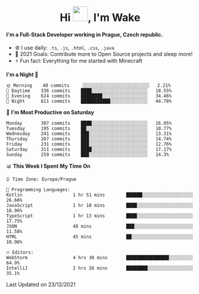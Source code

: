 <h1 align="center">Hi <img src="https://raw.githubusercontent.com/MrWakeCZ/MrWakeCZ/master/Hi.gif" width="40px" />, I'm Wake</h1>

#### I'm a Full-Stack Developer working in Prague, Czech republic.
- ⚙️ I use daily: `.ts`, `.js`, `.html`, `.css`, `.java`
- 🥅 2021 Goals: Contribute more to Open Source projects and sleep more!
- ⚡ Fun fact: Everything for me started with Minecraft

<!--START_SECTION:waka-->
**I'm a Night 🦉** 

```text
🌞 Morning    40 commits     ░░░░░░░░░░░░░░░░░░░░░░░░░   2.21% 
🌆 Daytime    336 commits    ████░░░░░░░░░░░░░░░░░░░░░   18.55% 
🌃 Evening    624 commits    ████████░░░░░░░░░░░░░░░░░   34.46% 
🌙 Night      811 commits    ███████████░░░░░░░░░░░░░░   44.78%

```
📅 **I'm Most Productive on Saturday** 

```text
Monday       307 commits    ████░░░░░░░░░░░░░░░░░░░░░   16.95% 
Tuesday      195 commits    ██░░░░░░░░░░░░░░░░░░░░░░░   10.77% 
Wednesday    241 commits    ███░░░░░░░░░░░░░░░░░░░░░░   13.31% 
Thursday     267 commits    ███░░░░░░░░░░░░░░░░░░░░░░   14.74% 
Friday       231 commits    ███░░░░░░░░░░░░░░░░░░░░░░   12.76% 
Saturday     311 commits    ████░░░░░░░░░░░░░░░░░░░░░   17.17% 
Sunday       259 commits    ███░░░░░░░░░░░░░░░░░░░░░░   14.3%

```


📊 **This Week I Spent My Time On** 

```text
⌚︎ Time Zone: Europe/Prague

💬 Programming Languages: 
Kotlin                   1 hr 51 mins        ██████░░░░░░░░░░░░░░░░░░░   26.66% 
JavaScript               1 hr 18 mins        ████░░░░░░░░░░░░░░░░░░░░░   18.96% 
TypeScript               1 hr 13 mins        ████░░░░░░░░░░░░░░░░░░░░░   17.75% 
JSON                     48 mins             ███░░░░░░░░░░░░░░░░░░░░░░   11.58% 
HTML                     45 mins             ██░░░░░░░░░░░░░░░░░░░░░░░   10.96%

🔥 Editors: 
WebStorm                 4 hrs 30 mins       ████████████████░░░░░░░░░   64.9% 
IntelliJ                 2 hrs 26 mins       ████████░░░░░░░░░░░░░░░░░   35.1%

```


 Last Updated on 23/12/2021
<!--END_SECTION:waka-->
